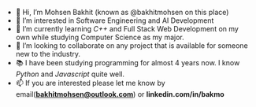 - 👋 Hi, I’m Mohsen Bakhit (known as @bakhitmohsen on this place)
- 👀 I’m interested in Software Engineering and AI Development
- 🌱 I’m currently learning <em>C++</em> and Full Stack Web Development on my own while studying Computer Science as my major.
- 💞️ I’m looking to collaborate on any project that is available for someone new to the industry.
- 📚 I have been studying programming for almost 4 years now. I know <em>Python</em> and <em>Javascript</em> quite well.
- 📫 If you are interested please let me know by email(<strong>bakhitmohsen@outlook.com</strong>) or <strong>linkedin.com/in/bakmo</strong>

